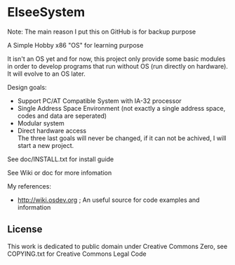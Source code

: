 ElseeSystem
===========
Note: The main reason I put this on GitHub is for backup purpose

A Simple Hobby x86 "OS" for learning purpose

It isn't an OS yet and for now, this project only provide some basic modules in order to develop programs that run without OS (run directly on hardware). It will evolve to an OS later.

Design goals:
  - Support PC/AT Compatible System with IA-32 processor
  - Single Address Space Environment (not exactly a single address space,  codes and data are seperated)
  - Modular system
  - Direct hardware access
<br>The three last goals will never be changed, if it can not be achived, I will start a new project.
  
See doc/INSTALL.txt for install guide

See Wiki or doc for more infomation

My references:
  - http://wiki.osdev.org ; An useful source for code examples and information

License
-------
This work is dedicated to public domain under Creative Commons Zero, see COPYING.txt for Creative Commons Legal Code